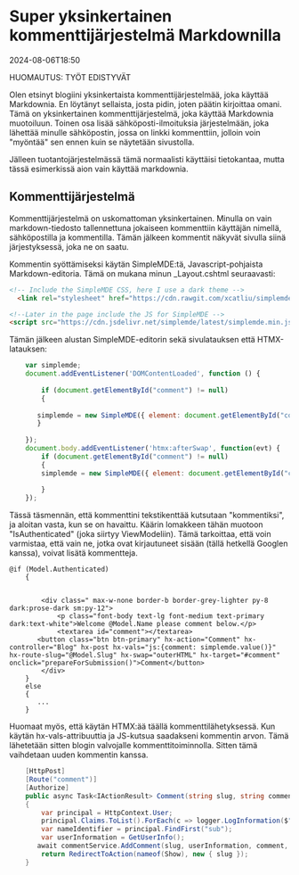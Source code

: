 # Super yksinkertainen kommenttijärjestelmä Markdownilla

<!--category-- ASP.NET, Markdown -->
<datetime class="hidden">2024-08-06T18:50</datetime>

HUOMAUTUS: TYÖT EDISTYVÄT

Olen etsinyt blogiini yksinkertaista kommenttijärjestelmää, joka käyttää Markdownia. En löytänyt sellaista, josta pidin, joten päätin kirjoittaa omani. Tämä on yksinkertainen kommenttijärjestelmä, joka käyttää Markdownia muotoiluun. Toinen osa lisää sähköposti-ilmoituksia järjestelmään, joka lähettää minulle sähköpostin, jossa on linkki kommenttiin, jolloin voin "myöntää" sen ennen kuin se näytetään sivustolla.

Jälleen tuotantojärjestelmässä tämä normaalisti käyttäisi tietokantaa, mutta tässä esimerkissä aion vain käyttää markdownia.

## Kommenttijärjestelmä

Kommenttijärjestelmä on uskomattoman yksinkertainen. Minulla on vain markdown-tiedosto tallennettuna jokaiseen kommenttiin käyttäjän nimellä, sähköpostilla ja kommentilla. Tämän jälkeen kommentit näkyvät sivulla siinä järjestyksessä, joka ne on saatu.

Kommentin syöttämiseksi käytän SimpleMDE:tä, Javascript-pohjaista Markdown-editoria.
Tämä on mukana minun _Layout.cshtml seuraavasti:

```html
<!-- Include the SimpleMDE CSS, here I use a dark theme -->
  <link rel="stylesheet" href="https://cdn.rawgit.com/xcatliu/simplemde-theme-dark/master/dist/simplemde-theme-dark.min.css">

<!--Later in the page include the JS for SimpleMDE -->
<script src="https://cdn.jsdelivr.net/simplemde/latest/simplemde.min.js"></script>

```

Tämän jälkeen alustan SimpleMDE-editorin sekä sivulatauksen että HTMX-latauksen:

```javascript
    var simplemde;
    document.addEventListener('DOMContentLoaded', function () {
    
        if (document.getElementById("comment") != null)
        {
        
       simplemde = new SimpleMDE({ element: document.getElementById("comment") });
       }
        
    });
    document.body.addEventListener('htmx:afterSwap', function(evt) {
        if (document.getElementById("comment") != null)
        {
        simplemde = new SimpleMDE({ element: document.getElementById("comment") });
        
        }
    });
```

Tässä täsmennän, että kommenttini tekstikenttää kutsutaan "kommentiksi", ja aloitan vasta, kun se on havaittu. Käärin lomakkeen tähän muotoon "IsAuthenticated" (joka siirtyy ViewModeliin). Tämä tarkoittaa, että voin varmistaa, että vain ne, jotka ovat kirjautuneet sisään (tällä hetkellä Googlen kanssa), voivat lisätä kommentteja.

```razor
@if (Model.Authenticated)
    {
        
  
        <div class=" max-w-none border-b border-grey-lighter py-8 dark:prose-dark sm:py-12">
            <p class="font-body text-lg font-medium text-primary dark:text-white">Welcome @Model.Name please comment below.</p>
            <textarea id="comment"></textarea>
       <button class="btn btn-primary" hx-action="Comment" hx-controller="Blog" hx-post hx-vals="js:{comment: simplemde.value()}" hx-route-slug="@Model.Slug" hx-swap="outerHTML" hx-target="#comment" onclick="prepareForSubmission()">Comment</button>
        </div>
    }
    else
    {
       ...
    }
```

Huomaat myös, että käytän HTMX:ää täällä kommenttilähetyksessä. Kun käytän hx-vals-attribuuttia ja JS-kutsua saadakseni kommentin arvon. Tämä lähetetään sitten blogin valvojalle kommenttitoiminnolla. Sitten tämä vaihdetaan uuden kommentin kanssa.

```csharp
    [HttpPost]
    [Route("comment")]
    [Authorize]
    public async Task<IActionResult> Comment(string slug, string comment)
    {
        var principal = HttpContext.User;
        principal.Claims.ToList().ForEach(c => logger.LogInformation($"{c.Type} : {c.Value}"));
        var nameIdentifier = principal.FindFirst("sub");
        var userInformation = GetUserInfo();
       await commentService.AddComment(slug, userInformation, comment, nameIdentifier.Value);
        return RedirectToAction(nameof(Show), new { slug });
    }

```